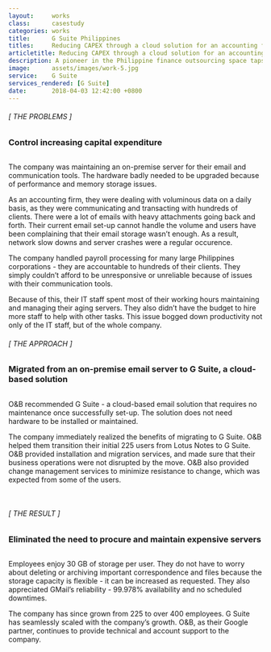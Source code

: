 ```yaml
---
layout:     works
class:      casestudy
categories: works
title:      G Suite Philippines
titles:     Reducing CAPEX through a cloud solution for an accounting firm
articletitle: Reducing CAPEX through a cloud solution for an accounting firm
description: A pioneer in the Philippine finance outsourcing space taps Orange and Bronze to provide a solution to eliminate costs associated with hardware procurement
image:      assets/images/work-5.jpg
service:    G Suite
services_rendered: [G Suite]
date:       2018-04-03 12:42:00 +0800
---
```

<div class="row">
  <div class="col-12 col-lg-6">
    <H6>[ THE PROBLEMS ]</H6>
    <H3>
      Control increasing capital expenditure
    </H3>
    <img src="{{ "assets/images/hr.svg" | relative_url }}" alt="" class="hr" />
  </div>
  <div class="col-12 col-lg-6">
    <p>
      The company was maintaining an on-premise server for their email and communication tools. The hardware badly needed to be upgraded because of performance and memory storage issues.
    </p>
    <p>
      As an accounting firm, they were dealing with voluminous data on a daily basis, as they were communicating and transacting with hundreds of clients. There were a lot of emails with heavy attachments going back and forth. Their current email set-up cannot handle the volume and users have been complaining that their email storage wasn’t enough. As a result, network slow downs and server crashes were a regular occurence.
    </p>
    <p>
      The company handled payroll processing for many large Philippines corporations - they are accountable to hundreds of their clients. They simply couldn’t afford to be unresponsive or unreliable because of issues with their communication tools.
    </p>
    <p>
      Because of this, their IT staff spent most of their working hours maintaining and managing their aging servers. They also didn’t have the budget to hire more staff to help with other tasks. This issue bogged down productivity not only of the IT staff, but of the whole company.
    </p>
  </div>
</div>
<div class="row">
  <div class="col-12 col-lg-6">
    <H6>[ THE APPROACH ]</H6>
    <H3>Migrated from an on-premise email server to G Suite, a cloud-based solution</H3>
    <img src="{{ "assets/images/hr.svg" | relative_url }}" alt="" class="hr" />
  </div>
  <div class="col-12 col-lg-6">
    <p>
      O&B recommended G Suite - a cloud-based email solution that requires no maintenance once successfully set-up. The solution does not need hardware to be installed or maintained.
    </p>
    <p>
      The company immediately realized the benefits of migrating to G Suite. O&B helped them transition their initial 225 users from Lotus Notes to G Suite. O&B provided installation and migration services, and made sure that their business operations were not disrupted by the move. O&B also provided change management services to minimize resistance to change, which was expected from some of the users.
    </p>
  </div>
</div>
<div class="row">
  <div class="col-12 col-lg-6 text-center">
    <img src="{{ "assets/images/img-casestudy-5c.jpg" | relative_url }}" alt="" class="img-fluid m10" />
  </div>
  <div class="col-12 col-lg-6 text-center">
    <img src="{{ "assets/images/img-casestudy-5b.jpg" | relative_url }}" alt="" class="img-fluid m10" />
    <img src="{{ "assets/images/img-casestudy-5a.jpg" | relative_url }}" alt="" class="img-fluid m10" />
  </div>
</div>
<div class="row">
  <div class="col-12 col-lg-6">
    <H6>[ THE RESULT ]</H6>
    <H3>Eliminated the need to procure and maintain expensive servers</H3>
    <img src="{{ "assets/images/hr.svg" | relative_url }}" alt="" class="hr" />
  </div>
  <div class="col-12 col-lg-6">
    <p>
      Employees enjoy 30 GB of storage per user. They do not have to worry about deleting or archiving important correspondence and files because the storage capacity is flexible - it can be increased as requested. They also appreciated GMail’s reliability - 99.978% availability and no scheduled downtimes.
    </p>
    <p>
      The company has since grown from 225 to over 400 employees. G Suite has seamlessly scaled with the company’s growth. O&B, as their Google partner, continues to provide technical and account support to the company.
    </p>
  </div>
</div>
